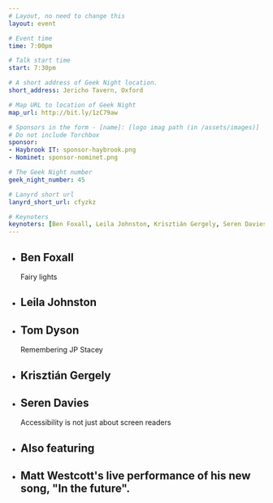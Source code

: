 ```yaml
---
# Layout, no need to change this
layout: event

# Event time
time: 7:00pm

# Talk start time
start: 7:30pm

# A short address of Geek Night location.
short_address: Jericho Tavern, Oxford

# Map URL to location of Geek Night
map_url: http://bit.ly/1zC79aw

# Sponsors in the form - [name]: [logo imag path (in /assets/images)]
# Do not include Torchbox
sponsor:
- Haybrook IT: sponsor-haybrook.png
- Nominet: sponsor-nominet.png

# The Geek Night number
geek_night_number: 45

# Lanyrd short url
lanyrd_short_url: cfyzkz

# Keynoters
keynoters: [Ben Foxall, Leila Johnston, Krisztián Gergely, Seren Davies, Mark Johnson]
---
```


<ul class="keynotes">
     <li itemprop="performer" itemscope="itemscope" itemtype="http://schema.org/Person">
        <h2 itemprop="name">Ben Foxall</h2>
        <p>Fairy lights</p>
    </li>
    <li itemprop="performer" itemscope="itemscope" itemtype="http://schema.org/Person">
        <h2 itemprop="name">Leila Johnston</h2>
    </li>
    <li itemprop="performer" itemscope="itemscope" itemtype="http://schema.org/Person">
        <h2 itemprop="name">Tom Dyson</h2>
        <p>Remembering JP Stacey</p>
    </li>
    <li itemprop="performer" itemscope="itemscope" itemtype="http://schema.org/Person">
        <h2 itemprop="name">Krisztián Gergely</h2>
    </li>
    <li itemprop="performer" itemscope="itemscope" itemtype="http://schema.org/Person">
        <h2 itemprop="name">Seren Davies</h2>
        <p>Accessibility is not just about screen readers</p>
    </li>
</ul>

<ul class="microslots">
    <li itemprop="performer" itemscope="itemscope" itemtype="http://schema.org/Person">
        <h2 itemprop="name">Also featuring</h2>
    </li>
    <li itemprop="performer" itemscope="itemscope" itemtype="http://schema.org/Person">
        <h2 itemprop="name">Matt Westcott's live performance of his new song, "In the future".</h2>
    </li>
</ul>
